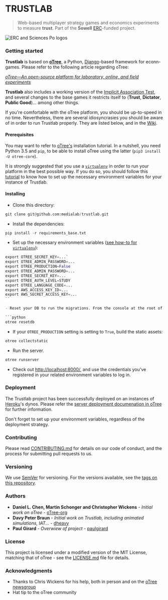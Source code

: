 TRUSTLAB
========
> Web-based multiplayer strategy games and economics experiments to measure **trust**.
> Part of the **Sowell** [ERC](https://erc.europa.eu/)-funded project.

![ERC and Sciences Po logos](https://raw.githubusercontent.com/medialab/trustlab/refact-readme/_readmefiles/logos.jpg)

### Getting started

**Trustlab** is based on [**oTree**](http://www.otree.org/), a Python, [Django](https://djangoproject.com)-based framework for econn-games. Please refer to the following article regarding oTree:

*[oTree—An open-source platform for laboratory, online, and field experiments](http://www.sciencedirect.com/science/article/pii/S2214635016000101)*

**Trustlab** also includes a working version of the [Implicit Association Test](https://implicit.harvard.edu/implicit/education.html), and several changes to the base games it restricts itself to (**Trust**, **Dictator**, **Public Good**)... among other things.

If you're comfortable with the oTree platform, you should be up-to-speed in no time. Nevertheless, there are several idiosyncrasies you should be aware of in order to run Trustlab properly. They are listed below, and in the [Wiki]().

#### Prerequisites
You may want to refer to [oTree's](http://otree.readthedocs.io/en/latest/install.html) installation tutorial. In a nutshell, you need Python 3.5 and `pip`, to be able to install oTree using the latter (`pip3 install -U otree-core`).

It is strongly suggested that you use a [`virtualenv`](https://virtualenv.pypa.io/en/stable/) in order to run your platform in the best possible way. If you do so, you should follow this [tutorial]() to know how to set up the necessary environment variables for your instance of Trustlab.

#### Installing
- Clone this directory:

```python
git clone git@github.com:medialab/trustlab.git
```

- Install the dependencies:

```python
pip install -r requirements_base.txt
```

- Set up the necessary environment variables ([see how-to for `virtualenv`]()):

```python
export OTREE_SECRET_KEY=...`
export OTREE_ADMIN_PASSWORD=...
export OTREE_PRODUCTION=False
export OTREE_ADMIN_PASSWORD=...
export OTREE_SECRET_KEY=...
export OTREE_AUTH_LEVEL=STUDY
export OTREE_LANGUAGE_CODE=...
export AWS_ACCESS_KEY_ID=...
export AWS_SECRET_ACCESS_KEY=...
``

- Reset your DB to run the migrations. From the console at the root of your project:

```python
otree resetdb
```

- If your `OTREE_PRODUCTION` setting is setting to `True`, build the static assets:

```python
otree collectstatic
```

- Run the server.

```python
otree runserver
```

- Check out [http://localhost:8000/](http://localhost:8000/), and use the credentials you've registered in your related environment variables to log in.

### Deployment

The Trustlab project has been successfully deployed on an instances of [Heroku](https://heroku.com)'s dynos. Please refer the [server deployment documenation in oTree](http://otree.readthedocs.io/en/latest/server/intro.html) for further information.

Don't forget to set up your environment variables, regardless of the deployment strategy.

### Contributing

Please read [CONTRIBUTING.md](https://github.com/medialab/trustlab/CONTRIBUTING.md) for details on our code of conduct, and the process for submitting pull requests to us.

### Versioning

We use [SemVer](http://semver.org/) for versioning. For the versions available, see the [tags on this repository](https://github.com/medialab/trustlab/tags).

### Authors

 * **Daniel L. Chen, Martin Schonger and Christopher Wickens** - *Initial work on oTree* - [oTree-org](https://github.com/oTree-org)
 * **Davy Peter Braun** - *Initial work on Trustlab, including animated simulations, IAT...* - [dheavy](https://github.com/dheavy)
 * **Paul Girard** - *Overwiew of project* - [paulgirard](https://github.com/paulgirard)

### License

This project is licensed under a modified version of the MIT License, matching that of oTree - see the [LICENSE.md](LICENSE.md) file for details.

### Acknowledgments

* Thanks to Chris Wickens for his help, both in person and on the [oTree newsgroup](groups.google.com/group/otree)
* Hat tip to the oTree community
